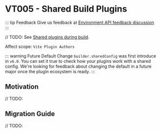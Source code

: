 # VT005 - Shared Build Plugins

::: tip Feedback
Give us feedback at [Environment API feedback discussion](https://github.com/vitejs/vite/discussions/16358)
:::

// TODO:
See [Shared plugins during build](/guide/api-vite-environment.md#shared-plugins-during-build).

Affect scope: `Vite Plugin Authors`

::: warning Future Default Change
`builder.sharedConfig` was first introduce in `v6.0`. You can set it true to check how your plugins work with a shared config. We're looking for feedback about changing the default in a future major once the plugin ecosystem is ready.
:::

## Motivation

// TODO:

## Migration Guide

// TODO:
